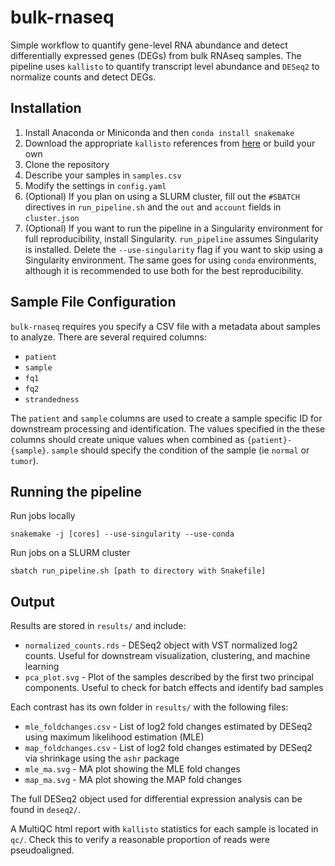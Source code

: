 # bulk-rnaseq
Simple  workflow to quantify gene-level RNA abundance and detect differentially expressed genes (DEGs) 
from bulk RNAseq samples. The pipeline uses `kallisto` to quantify transcript level abundance and `DESeq2` 
to normalize counts and detect DEGs. 

## Installation
1. Install Anaconda or Miniconda and then `conda install snakemake`
2. Download the appropriate `kallisto` references from [here](https://github.com/pachterlab/kallisto-transcriptome-indices/releases) or build your own
3. Clone the repository
4. Describe your samples in `samples.csv`
5. Modify the settings in `config.yaml`
6. (Optional) If you plan on using a SLURM cluster, fill out the `#SBATCH` directives in `run_pipeline.sh` and the `out` and `account` fields in `cluster.json`
7. (Optional) If you want to run the pipeline in a Singularity environment for full reproducibility, install Singularity. 
`run_pipeline` assumes Singularity is installed. Delete the `--use-singularity` flag if you want to skip using a Singularity environment.
The same goes for using `conda` environments, although it is recommended to use both for the best reproducibility.

## Sample File Configuration
`bulk-rnaseq` requires you specify a CSV file with a metadata about samples to analyze. 
There are several required columns:
* `patient`
* `sample`
* `fq1`
* `fq2`
* `strandedness`

The `patient` and `sample` columns are used to create a sample specific ID for downstream processing and identification.
The values specified in the these columns should create unique values when combined as `{patient}-{sample}`. 
`sample` should specify the condition of the sample (ie `normal` or `tumor`).

## Running the pipeline
Run jobs locally
```
snakemake -j [cores] --use-singularity --use-conda
```
Run jobs on a SLURM cluster
```
sbatch run_pipeline.sh [path to directory with Snakefile]
```

## Output
Results are stored in `results/` and include:
* `normalized_counts.rds` - DESeq2 object with VST normalized log2 counts. Useful for downstream visualization, clustering, and machine learning
* `pca_plot.svg` - Plot of the samples described by the first two principal components. Useful to check for batch effects and identify bad samples

Each contrast has its own folder in `results/` with the following files:
* `mle_foldchanges.csv` - List of log2 fold changes estimated by DESeq2 using maximum likelihood estimation (MLE)
* `map_foldchanges.csv` - List of log2 fold changes estimated by DESeq2 via shrinkage using the `ashr` package
* `mle_ma.svg` - MA plot showing the MLE fold changes
* `map_ma.svg` - MA plot showing the MAP fold changes

The full DESeq2 object used for differential expression analysis can be found in `deseq2/`.

A MultiQC html report with `kallisto` statistics for each sample is located in `qc/`. 
Check this to verify a reasonable proportion of reads were pseudoaligned.
